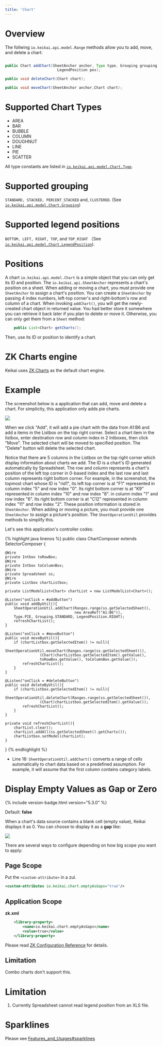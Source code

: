 ```yaml
---
title: 'Chart'
---
```


# Overview

The follwing `io.keikai.api.model.Range` methods allow you to add, move, and delete a chart:

```java

public Chart addChart(SheetAnchor anchor, Type type, Grouping grouping, 
                        LegendPosition pos);

public void deleteChart(Chart chart);

public void moveChart(SheetAnchor anchor,Chart chart);
```


# Supported Chart Types
* AREA
* BAR
* BUBBLE
* COLUMN
* DOUGHNUT
* LINE
* PIE
* SCATTER

All type constants are listed in [`io.keikai.api.model.Chart.Type`](https://keikai.io/javadoc/latest/io/keikai/api/model/Chart.Type.html). 


# Supported grouping 
`STANDARD, STACKED, PERCENT_STACKED` and, `CLUSTERED`. (See [`io.keikai.api.model.Chart.Grouping`](https://keikai.io/javadoc/latest/io/keikai/api/model/Chart.Grouping.html)) 

# Supported legend positions 
`BOTTOM, LEFT, RIGHT, TOP`, and `TOP_RIGHT` （See [`io.keikai.api.model.Chart.LegendPosition`](https://keikai.io/javadoc/latest/io/keikai/api/model/Chart.LegendPosition.html)).


# Positions
A chart `io.keikai.api.model.Chart` is a simple object that you can only 
get its ID and position. The `io.keikai.api.SheetAnchor` represents a chart's position on a sheet. 
When adding or moving a chart, you must provide one `SheetAnchor` to assign 
a chart's position. You can create a `SheetAnchor` by passing 4 index numbers, 
left-top corner's and right-bottom's row and column of a chart. When invoking `addChart()`,
you will get the newly-created chart object in returned value. You had
better store it somewhere you can retrieve it back later if you plan to
delete or move it. Otherwise, you can only get them from a `Sheet` method:

```java
    public List<Chart> getCharts();
```

Then, use its ID or position to identify a chart.

# ZK Charts engine

Keikai uses [ZK Charts](https://www.zkoss.org/product/zkcharts) as the default chart engine.

# Example

The screenshot below is a application that can add, move and delete a
chart. For simplicity, this application only adds pie charts.

![]({{site.devref_image_folder}}/Zss-essentials-chart.png)

When we click "Add", it will add a pie chart with the data from A1:B6
and add a items in the Listbox on the top right corner. Select a chart
item in the listbox, enter destination row and column index in 2
Intboxes, then click "Move". The selected chart will be moved to
specified position. The "Delete" button will delete the selected chart.

Notice that there are 5 columns in the Listbox on the top right corner
which display information about charts we add. The ID is a chart's ID
generated automatically by Spreadsheet. The row and column represents a
chart's position of the left top corner in 0-based index and the last
row and last column represents right bottom corner. 
For example, in the screenshot, the topmost chart whose
ID is "rid1", its left top corner is at "F1" represented in column index
"5" and row index "0". Its right bottom corner is at "K9" represented in
column index "10" and row index "8". in column index "1" and row index
"6". Its right bottom corner is at "C12" represented in column index
"11" and row index "2". These position information is stored in
`SheetAnchor`. When adding or moving a picture, you must provide one
`SheetAnchor` to assign a picture's position. The `SheetOperationUtil`
provides methods to simplify this.

Let's see this application's controller codes:

{% highlight java linenos %}
public class ChartComposer extends SelectorComposer<Component> {

    @Wire
    private Intbox toRowBox;
    @Wire
    private Intbox toColumnBox;
    @Wire
    private Spreadsheet ss;
    @Wire
    private Listbox chartListbox;

    private ListModelList<Chart> chartList = new ListModelList<Chart>();

    @Listen("onClick = #addButton")
    public void addByUtil(){
        SheetOperationUtil.addChart(Ranges.range(ss.getSelectedSheet(),
                                    new AreaRef("A1:B6")),
        Type.PIE, Grouping.STANDARD, LegendPosition.RIGHT);
        refreshChartList();
    }
    
    @Listen("onClick = #moveButton")
    public void moveByUtil(){
        if (chartListbox.getSelectedItem() != null){
            SheetOperationUtil.moveChart(Ranges.range(ss.getSelectedSheet()),
                    (Chart)chartListbox.getSelectedItem().getValue(),
                    toRowBox.getValue(), toColumnBox.getValue());
            refreshChartList();
        }
    }
    
    @Listen("onClick = #deleteButton")
    public void deleteByUtil(){
        if (chartListbox.getSelectedItem() != null){
            SheetOperationUtil.deleteChart(Ranges.range(ss.getSelectedSheet()), 
                    (Chart)chartListbox.getSelectedItem().getValue());
            refreshChartList();
        }
    }

    private void refreshChartList(){
        chartList.clear();
        chartList.addAll(ss.getSelectedSheet().getCharts());
        chartListbox.setModel(chartList);
    }
}
{% endhighlight %}

- Line 16: `SheetOperationUtil.addChart()` converts a range of cells
automatically to chart data based on a predefined assumption. For
example, it will assume that the first column contains category
labels.


# Display Empty Values as Gap or Zero
{% include version-badge.html version="5.3.0" %}

Default: **false**

When a chart's data source contains a blank cell (empty value), Keikai displays it as 0. You can choose to display it as a **gap** like:

![]({{site.devref_image_folder}}/empty-cell-as-gap.png)


There are several ways to configure depending on how big scope you want to apply:
## Page Scope
Put the `<custom-attribute>` in a zul.
```xml
<custom-attributes io.keikai.chart.emptyAsGaps="true"/>
```

## Application Scope

**zk.xml**
```xml
    <library-property>
        <name>io.keikai.chart.emptyAsGaps</name>
        <value>true</value>
    </library-property>
```

Please read [ZK Configuration Reference](https://www.zkoss.org/wiki/ZK_Configuration_Reference/zk.xml/The_Library_Properties) for details.

## Limitation
Combo charts don't support this.


# Limitation 

1.  Currently Spreadsheet cannot read legend position from an XLS file.

# Sparklines
Please see [Features_and_Usages#sparklines](/dev-ref/Features_and_Usages#sparklines)